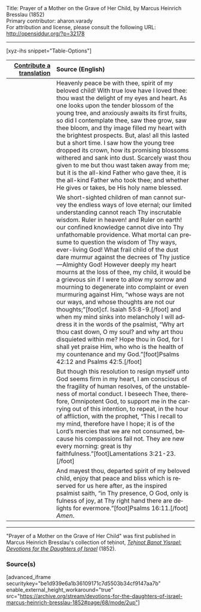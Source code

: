 <html>
<head></head>
<body>
Title: Prayer of a Mother on the Grave of Her Child, by Marcus Heinrich Bresslau (1852)<br />
Primary contributor: aharon.varady<br />
For attribution and license, please consult the following URL: <a href="http://opensiddur.org/?p=32178">http://opensiddur.org/?p=32178</a>
<p />
<hr />

[xyz-ihs snippet="Table-Options"]<table style="margin-left: auto; margin-right: auto;" class="draggable">
<thead><tr><th id="x" style="text-align: right;"><a href="/contributing/upload/">Contribute a translation</a></th><th style="text-align: left;">Source (English)</th></tr></thead>
<tbody>
<tr><td style="vertical-align:top;" width="25%">
<div class="liturgy" lang="he">

</span></div></td>
 
<td style="vertical-align:top;">
<div class="english" lang="en">
Heavenly peace be with thee, spirit of my beloved child! With true love have I loved thee: thou wast the delight of my eyes and heart. As one looks upon the tender blossom of the young tree, and anxiously awaits its first fruits, so did I contemplate thee, saw thee grow, saw thee bloom, and thy image filled my heart with the brightest prospects. But, alas! all this lasted but a short time. I saw how the young tree dropped its crown, how its promising blossoms withered and sank into dust. Scarcely wast thou given to me but thou wast taken away from me; but it is the all-kind Father who gave thee, it is the all-kind Father who took thee; and whether He gives or takes, be His holy name blessed. 
</div></td></tr>


<tr><td style="vertical-align:top;">
<div class="liturgy" lang="he">

</span></div></td>
 
<td style="vertical-align:top;">
<div class="english" lang="en">
We short-sighted children of man cannot survey the endless ways of love eternal; our limited understanding cannot reach Thy inscrutable wisdom. Ruler in heaven! and Ruler on earth! our confined knowledge cannot dive into Thy unfathomable providence. What mortal can presume to question the wisdom of Thy ways, ever-living God! What frail child of the dust dare murmur against the decrees of Thy justice—Almighty God! However deeply my heart mourns at the loss of thee, my child, it would be a grievous sin if I were to allow my sorrow and mourning to degenerate into complaint or even murmuring against Him, “whose ways are not our ways, and whose thoughts are not our thoughts;”[foot]cf. Isaiah 55:8-9.[/foot] and when my mind sinks into melancholy I will address it in the words of the psalmist, “Why art thou cast down, O my soul? and why art thou disquieted within me? Hope thou in God, for I shall yet praise Him, who who is the health of my countenance and my God.”[foot]Psalms 42:12 and Psalms 42:5.[/foot] 
</div></td></tr>


<tr><td style="vertical-align:top;">
<div class="liturgy" lang="he">

</span></div></td>
 
<td style="vertical-align:top;">
<div class="english" lang="en">
But though this resolution to resign myself unto God seems firm in my heart, I am conscious of the fragility of human resolves, of the unstableness of mortal conduct. I beseech Thee, therefore, Omnipotent God, to support me in the carrying out of this intention, to repeat, in the hour of affliction, with the prophet, “This I recall to my mind, therefore have I hope; it is of the Lord’s mercies that we are not consumed, because his compassions fail not. They are new every morning: great is thy faithfulness.”[foot]Lamentations 3:21-23.[/foot] 
</div></td></tr>


<tr><td style="vertical-align:top;">
<div class="liturgy" lang="he">

</span></div></td>
 
<td style="vertical-align:top;">
<div class="english" lang="en">
And mayest thou, departed spirit of my beloved child, enjoy that peace and bliss which is reserved for us here after, as the inspired psalmist saith, “in Thy presence, O God, only is fulness of joy, at Thy right hand there are delights for evermore.”[foot]Psalms 16:11.[/foot] <em>Amen</em>. 
</div></td></tr>
</tbody></table>

<hr />

"Prayer of a Mother on the Grave of Her Child" was first published in Marcus Heinrich Bresslau's collection of teḥinot, <em><a href="https://opensiddur.org/compilations/sifrei-tehinot/devotions-for-the-daughters-of-israel-by-marcus-heinrich-bresslau-1852/">Teḥinot Banot Yisrael: Devotions for the Daughters of Israel</a></em> (1852).

<h3>Source(s)</h3>

[advanced_iframe securitykey="be1d939e6a1b36109171c7d5503b34cf9147aa7b" enable_external_height_workaround="true" src="https://archive.org/stream/devotions-for-the-daughters-of-israel-marcus-heinrich-bresslau-1852#page/68/mode/2up"]

&nbsp;
</body>
</html>